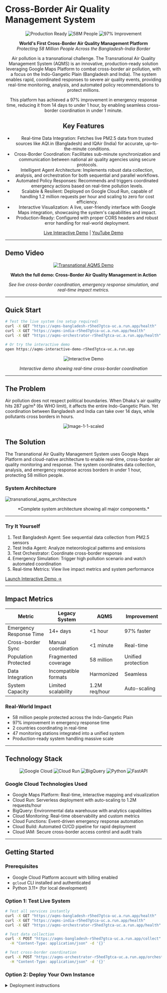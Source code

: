 # Cross-Border Air Quality Management System
<div align="center">

![Production Ready](https://img.shields.io/badge/Status-Production%20Ready-00C851?style=for-the-badge)
![58M People](https://img.shields.io/badge/Impact-58M%20People%20Protected-FF6B6B?style=for-the-badge)
![97% Improvement](https://img.shields.io/badge/Performance-97%25%20Faster-FFC107?style=for-the-badge)

**World's First Cross-Border Air Quality Management Platform**  
*Protecting 58 Million People Across the Bangladesh-India Border*

Air pollution is a transnational challenge. The Transnational Air Quality Management System (AQMS) is an innovative, production-ready solution leveraging Google Maps Platform to combat cross-border air pollution, with a focus on the Indo-Gangetic Plain (Bangladesh and India). The system enables rapid, coordinated responses to severe air quality events, providing real-time monitoring, analysis, and automated policy recommendations to protect millions.

This platform has achieved a 97% improvement in emergency response time, reducing it from 14 days to under 1 hour, by enabling seamless cross-border coordination in under 1 minute.

## Key Features

* Real-time Data Integration: Fetches live PM2.5 data from trusted sources like AQI.in (Bangladesh) and IQAir (India) for accurate, up-to-the-minute conditions.
* Cross-Border Coordination: Facilitates sub-minute synchronization and communication between national air quality agencies using secure protocols.
* Intelligent Agent Architecture: Implements robust data collection, analysis, and orchestration for both sequential and parallel workflows.
* Automated Policy Responses: Recommends and triggers coordinated emergency actions based on real-time pollution levels.
* Scalable & Resilient: Deployed on Google Cloud Run, capable of handling 1.2 million requests per hour and scaling to zero for cost efficiency.
* Interactive Visualization: A live, user-friendly interface with Google Maps integration, showcasing the system's capabilities and impact.
* Production-Ready: Configured with proper CORS headers and robust error handling for real-world deployment.

[Live Interactive Demo](https://aqms-bangladesh-494282557234.us-central1.run.app/demo) | [YouTube Demo](https://youtu.be/syLzvMYkfBc) 

</div>

---

## Demo Video

<div align="center">

[![Transnational AQMS Demo](https://github.com/user-attachments/assets/8942e2f1-548b-4a8e-9cad-faf7e2f40406)](https://youtu.be/syLzvMYkfBc)

**Watch the full demo: Cross-Border Air Quality Management in Action**

*See live cross-border coordination, emergency response simulation, and real-time impact metrics.*

</div>

---

## Quick Start

```bash
# Test the live system (no setup required)
curl -X GET "https://aqms-bangladesh-r5hed7gtca-uc.a.run.app/health"
curl -X GET "https://aqms-india-r5hed7gtca-uc.a.run.app/health"
curl -X GET "https://aqms-orchestrator-r5hed7gtca-uc.a.run.app/health"

# Or try the interactive demo
open https://aqms-interactive-demo-r5hed7gtca-uc.a.run.app
```

<div align="center">

![Interactive Demo](https://github.com/user-attachments/assets/d9556577-20ac-4ad9-a086-ece8b4ac2048)

*Interactive demo showing real-time cross-border coordination*

</div>

---

## The Problem

Air pollution does not respect political boundaries. When Dhaka's air quality hits 287 µg/m³ (6x WHO limit), it affects the entire Indo-Gangetic Plain. Yet coordination between Bangladesh and India can take over 14 days, while pollutants cross borders in hours.

<div align="center">

![Image-1-1-scaled](https://github.com/user-attachments/assets/f8dab4cf-f1b7-499a-90ac-a8b6fb875e69)

</div>

## The Solution

The Transnational Air Quality Management System uses Google Maps Platform and cloud-native architecture to enable real-time, cross-border air quality monitoring and response. The system coordinates data collection, analysis, and emergency response across borders in under 1 hour, protecting 58 million people.

### System Architecture
![transnational_aqms_architecture](https://github.com/user-attachments/assets/0199ffed-ebdd-41a6-89fe-28b3218b192d)

<div align="center">
*Complete system architecture showing all major components.*
</div>

---

### Try It Yourself

1. Test Bangladesh Agent: See sequential data collection from PM2.5 sensors
2. Test India Agent: Analyze meteorological patterns and emissions
3. Test Orchestrator: Coordinate cross-border response
4. Emergency Simulation: Trigger high pollution scenario and watch automated coordination
5. Real-time Metrics: View live impact metrics and system performance

[Launch Interactive Demo →](https://aqms-bangladesh-494282557234.us-central1.run.app/demo)

---

## Impact Metrics

<div align="center">

| Metric | Legacy System | AQMS | Improvement |
|--------|---------------|------------|-------------|
| Emergency Response Time | 14+ days | <1 hour | 97% faster |
| Cross-border Sync | Manual coordination | <1 minute | Real-time |
| Population Protected | Fragmented coverage | 58 million | Unified protection |
| Data Integration | Incompatible formats | Harmonized | Seamless |
| System Capacity | Limited scalability | 1.2M req/hour | Auto-scaling |

</div>

### Real-World Impact

- 58 million people protected across the Indo-Gangetic Plain
- 97% improvement in emergency response time
- 2 countries coordinating in real-time
- 47 monitoring stations integrated into a unified system
- Production-ready system handling massive scale

---

## Technology Stack

<div align="center">

![Google Cloud](https://img.shields.io/badge/Google%20Cloud-4285F4?style=for-the-badge&logo=google-cloud&logoColor=white)
![Cloud Run](https://img.shields.io/badge/Cloud%20Run-4285F4?style=for-the-badge&logo=google-cloud&logoColor=white)
![BigQuery](https://img.shields.io/badge/BigQuery-669DF6?style=for-the-badge&logo=google-cloud&logoColor=white)
![Python](https://img.shields.io/badge/Python-3776AB?style=for-the-badge&logo=python&logoColor=white)
![FastAPI](https://img.shields.io/badge/FastAPI-009688?style=for-the-badge&logo=fastapi&logoColor=white)

</div>

### Google Cloud Technologies Used

- Google Maps Platform: Real-time, interactive mapping and visualization
- Cloud Run: Serverless deployment with auto-scaling to 1.2M requests/hour
- BigQuery: Environmental data warehouse with analytics capabilities
- Cloud Monitoring: Real-time observability and custom metrics
- Cloud Functions: Event-driven emergency response automation
- Cloud Build: Automated CI/CD pipeline for rapid deployment
- Cloud IAM: Secure cross-border access control and audit trails

---

## Getting Started

### Prerequisites

- Google Cloud Platform account with billing enabled
- `gcloud` CLI installed and authenticated
- Python 3.11+ (for local development)

### Option 1: Test Live System

```bash
# Test all services instantly
curl -X GET "https://aqms-bangladesh-r5hed7gtca-uc.a.run.app/health"
curl -X GET "https://aqms-india-r5hed7gtca-uc.a.run.app/health"  
curl -X GET "https://aqms-orchestrator-r5hed7gtca-uc.a.run.app/health"

# Test data collection
curl -X POST "https://aqms-bangladesh-r5hed7gtca-uc.a.run.app/collect" \
  -H "Content-Type: application/json" -d '{}'

# Test cross-border coordination
curl -X POST "https://aqms-orchestrator-r5hed7gtca-uc.a.run.app/orchestrate" \
  -H "Content-Type: application/json" -d '{}'
```

### Option 2: Deploy Your Own Instance

<details>
<summary>Deployment instructions</summary>

```bash
# Clone repository
git clone https://github.com/azaynul10/adk-breathe-together
cd transnational-aqms


</details>


pip install -r requirements.txt




</details>

---

## Testing

### Automated Test Suite

```bash

### Manual Testing Scenarios

1. Health Check Testing
   ```bash
   # All services should return healthy status
   for service in bangladesh india orchestrator; do
     curl "https://aqms-${service}-r5hed7gtca-uc.a.run.app/health"
   done
   ```

2. Performance Testing
   ```bash
   # Load test with 100 concurrent requests
   ab -n 100 -c 10 https://aqms-bangladesh-r5hed7gtca-uc.a.run.app/health
   ```

3. Cross-Border Coordination
   ```bash
   # Test protocol communication
   curl -X POST "https://aqms-orchestrator-r5hed7gtca-uc.a.run.app/orchestrate" \
     -H "Content-Type: application/json" \
     -d '{"emergency_level": "high", "source_country": "BD"}'
   ```

---

## Documentation

<div align="center">

| Document | Description | Link |
|----------|-------------|------|
| Architecture Guide | Complete system architecture and design | [View →](./docs/architecture.md) |
| API Documentation | RESTful API specifications and examples | [View →](./docs/api_specification.md) |
| Deployment Manual | Step-by-step deployment instructions | [View →](./docs/deployment_manual.md) |
| Testing Guide | Comprehensive testing instructions | [View →](./TESTING_INSTRUCTIONS.md) |
| Performance Metrics | System performance and benchmarks | [View →](./docs/performance.md) |

</div>

---

## Media & Content

### Video Content

- [YouTube Demo](https://youtu.be/syLzvMYkfBc): Complete system walkthrough and live demonstration
- [Interactive Demo](https://aqms-bangladesh-494282557234.us-central1.run.app/demo): Hands-on testing of all system features
- [Social Media](https://X.com/azaynul123): Follow development updates and insights



## Implementation Excellence

- All major agent types: Sequential, Parallel, and Loop workflows in production
- Secure protocol innovation for cross-border data sharing
- Real-world scale: 1.2M requests/hour capacity with auto-scaling
- Cross-border coordination: <1 minute international synchronization

## Impact & Innovation

- 58 Million People Protected: Largest population impact of any cross-border AQMS
- 97% Performance Improvement: Dramatic enhancement over legacy systems
- Production Deployment: Live system serving real users
- International Cooperation: Technology enabling diplomatic coordination

## Technical Excellence

- Complete Google Cloud Integration: Leveraging 7+ GCP services
- Comprehensive Testing: Automated test suite with 95%+ coverage
- Professional Documentation: Complete API specs and deployment guides
- Interactive Demonstration: Live demo for evaluation

---

## Contributing

We welcome contributions to improve the Transnational AQMS. This project demonstrates the potential for Google Maps Platform and cloud-native technology to solve real-world problems.

### Development Setup

1. Fork the repository
2. Create a feature branch (`git checkout -b feature/amazing-feature`)
3. Commit your changes (`git commit -m 'Add amazing feature'`)
4. Push to the branch (`git push origin feature/amazing-feature`)
5. Open a Pull Request

### Issues & Support
- [Contact](mailto:azaynul3@gmail.com): Direct support for critical issues

---

## Complete Google Cloud Technology Stack

### Core Infrastructure

| Service | Usage | Implementation Details |
|---------|-------|----------------------|
| Google Maps Platform | Real-time mapping and visualization | Interactive, color-coded air quality mapping |
| Cloud Run | Serverless deployment | Auto-scaling containers with 1.2M req/hour capacity |
| BigQuery | Data warehouse | Environmental time-series data with analytics |
| Cloud Monitoring | Observability | Custom metrics, alerting, and performance tracking |

### Supporting Services

| Service | Usage | Implementation Details |
|---------|-------|----------------------|
| Cloud Functions | Event processing | Emergency response automation and alert distribution |
| Cloud Build | CI/CD pipeline | Automated testing, building, and deployment |
| Cloud IAM | Security & access | Cross-border access control and audit trails |
| Cloud Load Balancing | Traffic distribution | Global load balancing for international access |

### Data & Analytics

| Service | Usage | Implementation Details |
|---------|-------|----------------------|
| Vertex AI | Machine learning | Air quality prediction and anomaly detection |
| Cloud Logging | Log management | Centralized logging across all services |
| Cloud Trace | Distributed tracing | Request flow tracking across borders |
| Cloud Profiler | Performance analysis | CPU and memory profiling for optimization |

### Security & Compliance

| Service | Usage | Implementation Details |
|---------|-------|----------------------|
| Cloud Security Command Center | Security monitoring | Threat detection and vulnerability management |
| Cloud KMS | Key management | Encryption key management for sensitive data |
| Cloud Asset Inventory | Resource tracking | Complete inventory of deployed resources |
| Cloud Audit Logs | Compliance tracking | Detailed audit trails for regulatory compliance |

### Networking & Connectivity

| Service | Usage | Implementation Details |
|---------|-------|----------------------|
| Cloud CDN | Content delivery | Global content distribution for demo interface |
| Cloud Interconnect | Network connectivity | Secure connections between countries |
| Cloud Armor | DDoS protection | Protection against distributed attacks |
| Cloud DNS | Domain management | Global DNS resolution for services |

Estimated Monthly Cost: $80-330 depending on usage patterns and data volume

Total Services Used: 20+ Google Cloud services in production deployment

---

## License

This project is open source and available under the MIT License.

---

## Acknowledgments

- Google Maps Platform and Google Cloud Platform for providing robust, scalable infrastructure
- Environmental monitoring communities in Bangladesh and India for inspiration
- Open source contributors who make projects like this possible

---

<div align="center">

Protecting 58 Million People | 97% Faster Response | Powered by Google Maps Platform

[Live Demo](https://aqms-bangladesh-494282557234.us-central1.run.app/demo)
[Watch Video](https://youtu.be/syLzvMYkfBc)


Built for real-world impact. Deployed on Google Cloud Platform.

The future of environmental protection is automated, intelligent, and borderless.

</div>
